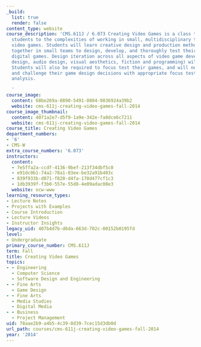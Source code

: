 ```yaml
---
_build:
  list: true
  render: false
content_type: website
course_description: 'CMS.611J / 6.073 Creating Video Games is a class that introduces
  students to the complexities of working in small, multidisciplinary teams to develop
  video games. Students will learn creative design and production methods, working
  together in small teams to design, develop, and thoroughly test their own original
  digital games. Design iteration across all aspects of video game development (game
  design, audio design, visual aesthetics, fiction and programming) will be stressed.
  Students will also be required to focus test their games, and will need to support
  and challenge their game design decisions with appropriate focus testing and data
  analysis.

  '
course_image:
  content: 68be269a-8890-5491-0804-9836924a39b2
  website: cms-611j-creating-video-games-fall-2014
course_image_thumbnail:
  content: 4071a2e7-d5f9-1a9e-342e-fa8dce6c7211
  website: cms-611j-creating-video-games-fall-2014
course_title: Creating Video Games
department_numbers:
- '6'
- CMS-W
extra_course_numbers: '6.073'
instructors:
  content:
  - 7e5ffa2a-ccdf-4136-9bef-213f34dbf5c0
  - e91dc0b1-74a2-78a1-03ee-be32a91b403c
  - 839f933b-d071-f820-d4fa-178d477cf1c3
  - 1db3939f-f3b0-557e-55d8-4e09adac08e3
  website: ocw-www
learning_resource_types:
- Lecture Notes
- Projects with Examples
- Course Introduction
- Lecture Videos
- Instructor Insights
legacy_uid: 407b4d7b-d6da-663d-702c-00152b0195fd
level:
- Undergraduate
primary_course_number: CMS.611J
term: Fall
title: Creating Video Games
topics:
- - Engineering
  - Computer Science
  - Software Design and Engineering
- - Fine Arts
  - Game Design
- - Fine Arts
  - Media Studies
  - Digital Media
- - Business
  - Project Management
uid: 78aae2b9-a4b5-4c39-8d39-7cec15d3db0d
url_path: courses/cms-611j-creating-video-games-fall-2014
year: '2014'
---
```

